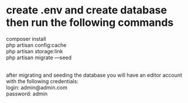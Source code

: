 # create .env and create database then run the following commands
composer install <br>
php artisan config:cache<br>
php artisan storage:link<br>
php artisan migrate —seed
<br>
<br>
<p>
after migrating and seeding the database you will have an editor account with the following credentials: <br>
login: admin@admin.com<br>
password: admin
</p>
